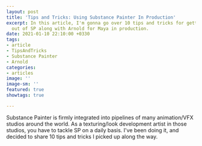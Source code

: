 ```yaml
---
layout: post
title: 'Tips and Tricks: Using Substance Painter In Production'
excerpt: In this article, I'm gonna go over 10 tips and tricks for getting the most
  out of SP along with Arnold for Maya in production.
date: 2021-01-10 22:10:00 +0330
tags:
- article
- TipsAndTricks
- Substance Painter
- Arnold
categories:
- articles
image: ''
image-sm: ''
featured: true
showtags: true

---
```

Substance Painter is firmly integrated into pipelines of many animation/VFX studios around the world. As a texturing/look development artist in those studios, you have to tackle SP on a daily basis. I've been doing it, and decided to share 10 tips and tricks I picked up along the way.